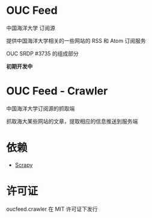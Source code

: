 OUC Feed
====================

中国海洋大学 订阅源

提供中国海洋大学相关的一些网站的 RSS 和 Atom 订阅服务

OUC SRDP #3735 的组成部分

**初期开发中**


OUC Feed - Crawler
====================

中国海洋大学订阅源的抓取端

抓取海大某些网站的文章，提取相应的信息推送到服务端



依赖
====================

* [Scrapy](http://scrapy.org/)


许可证
====================

oucfeed.crawler 在 MIT 许可证下发行
